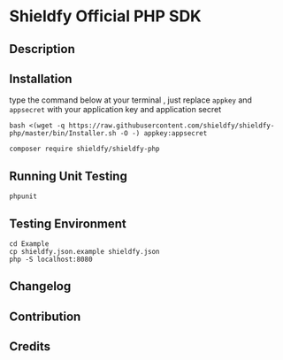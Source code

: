 # Shieldfy Official PHP SDK

## Description

## Installation

type the command below at your terminal , just replace `appkey` and `appsecret` with your application key and application secret
```
bash <(wget -q https://raw.githubusercontent.com/shieldfy/shieldfy-php/master/bin/Installer.sh -O -) appkey:appsecret
```

```
composer require shieldfy/shieldfy-php
```

## Running Unit Testing

`phpunit`



## Testing Environment

```
cd Example
cp shieldfy.json.example shieldfy.json
php -S localhost:8080
```

## Changelog


## Contribution


## Credits
